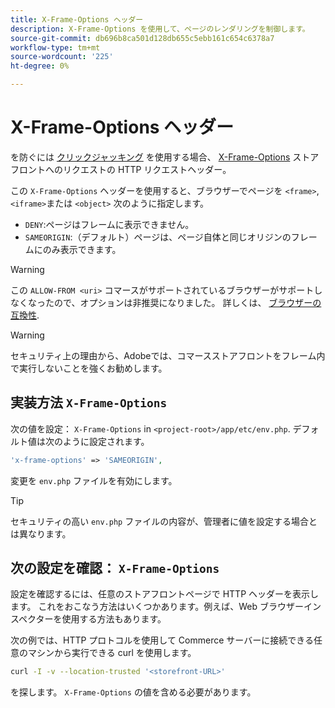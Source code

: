 ```yaml
---
title: X-Frame-Options ヘッダー
description: X-Frame-Options を使用して、ページのレンダリングを制御します。
source-git-commit: db696b8ca501d128db655c5ebb161c654c6378a7
workflow-type: tm+mt
source-wordcount: '225'
ht-degree: 0%

---
```



# X-Frame-Options ヘッダー

を防ぐには [クリックジャッキング](https://owasp.org/www-community/attacks/Clickjacking) を使用する場合、 [X-Frame-Options](https://datatracker.ietf.org/doc/html/rfc7034) ストアフロントへのリクエストの HTTP リクエストヘッダー。

この `X-Frame-Options` ヘッダーを使用すると、ブラウザーでページを `<frame>`, `<iframe>`または `<object>` 次のように指定します。

- `DENY`:ページはフレームに表示できません。
- `SAMEORIGIN`:（デフォルト）ページは、ページ自体と同じオリジンのフレームにのみ表示できます。

>[!WARNING]
>
>この `ALLOW-FROM <uri>` コマースがサポートされているブラウザーがサポートしなくなったので、オプションは非推奨になりました。 詳しくは、 [ブラウザーの互換性](https://developer.mozilla.org/en-US/docs/Web/HTTP/Headers/X-Frame-Options#browser_compatibility).

>[!WARNING]
>
>セキュリティ上の理由から、Adobeでは、コマースストアフロントをフレーム内で実行しないことを強くお勧めします。

## 実装方法 `X-Frame-Options`

次の値を設定： `X-Frame-Options` in `<project-root>/app/etc/env.php`. デフォルト値は次のように設定されます。

```php
'x-frame-options' => 'SAMEORIGIN',
```

変更を `env.php` ファイルを有効にします。

>[!TIP]
>
>セキュリティの高い `env.php` ファイルの内容が、管理者に値を設定する場合とは異なります。

## 次の設定を確認： `X-Frame-Options`

設定を確認するには、任意のストアフロントページで HTTP ヘッダーを表示します。 これをおこなう方法はいくつかあります。例えば、Web ブラウザーインスペクターを使用する方法もあります。

次の例では、HTTP プロトコルを使用して Commerce サーバーに接続できる任意のマシンから実行できる curl を使用します。

```bash
curl -I -v --location-trusted '<storefront-URL>'
```

を探します。 `X-Frame-Options` の値を含める必要があります。
